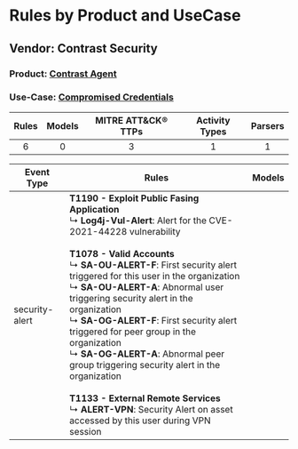 Rules by Product and UseCase
============================
Vendor: Contrast Security
-------------------------
### Product: [Contrast Agent](../ds_contrast_security_contrast_agent.md)
### Use-Case: [Compromised Credentials](../../../../UseCases/uc_compromised_credentials.md)

| Rules | Models | MITRE ATT&CK® TTPs | Activity Types | Parsers |
|:-----:|:------:|:------------------:|:--------------:|:-------:|
|   6   |   0    |         3          |       1        |    1    |

| Event Type     | Rules    | Models |
| ---- | ---- | ------ |
| security-alert | <b>T1190 - Exploit Public Fasing Application</b><br> ↳ <b>Log4j-Vul-Alert</b>: Alert for the CVE-2021-44228 vulnerability<br><br><b>T1078 - Valid Accounts</b><br> ↳ <b>SA-OU-ALERT-F</b>: First security alert triggered for this user in the organization<br> ↳ <b>SA-OU-ALERT-A</b>: Abnormal user triggering security alert in the organization<br> ↳ <b>SA-OG-ALERT-F</b>: First security alert triggered for peer group in the organization<br> ↳ <b>SA-OG-ALERT-A</b>: Abnormal peer group triggering security alert in the organization<br><br><b>T1133 - External Remote Services</b><br> ↳ <b>ALERT-VPN</b>: Security Alert on asset accessed by this user during VPN session |        |